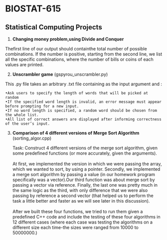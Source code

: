 # BIOSTAT-615
## Statistical Computing Projects

1) <strong>Changing money problem,using Divide and Conquer</strong>

Thefirst line of our output should containthe total number of possible combinations. If the number is positive, starting from the second line, we list all the specific combinations, where the number of bills or coins of each values are printed.

2) <strong>Unscrambler game</strong> (gspyrou_unscrambler.py)

This .py file takes an arbitrary .txt file containing as the input argument and :

    •Ask users to specify the length of words that will be picked at random
    •If the specified word length is invalid, an error message must appear before prompting for a new input.
    •If no word length is specified, a random word should be chosen from the whole list.
    •All list of correct answers are displayed after informing correctness of the user’s input. 

3) <strong>Comparison of 4 different versions of Merge Sort Algorithm </strong> (sorting_algor.cpp)

    Task: Construct 4 different versions of the merge sort algorithm, given some predefined functions (or more accurately, given the arguments).
    <br><br/>
    At first, we implemented the version in which we were passing the array, which we wanted to sort, by using a pointer. Secondly, we implemented a merge sort algorithm by passing a value (in our homework program specifically was a vector).Our third function was about merge sort by passing a vector via reference. Finally, the last one was pretty much in the same logic as the third, with only difference that we were also passing by reference a second vector (that helped us to perform the task a little better and faster as we will see later in this discussion).
<br><br/>
    After we built these four functions, we tried to run them given a predefined C++ code  and include the testing of these four algorithms in 12 different cases (where each case was testing the algorithms on a different size each time-the sizes were ranged from 10000 to 50000000.)
